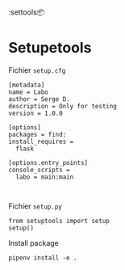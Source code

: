 :settools:package:

# Setupetools

Fichier `setup.cfg`

```
[metadata]
name = Labo
author = Serge D.
description = Only for testing
version = 1.0.0

[options]
packages = find:
install_requires = 
  flask

[options.entry_points]
console_scripts = 
  labo = main:main
  
  
```

Fichier `setup.py`

<!---->

```
from setuptools import setup
setup()

```

Install package

<!---->

    pipenv install -e .
